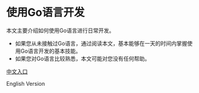 使用Go语言开发
====

本文主要介绍如何使用Go语言进行日常开发。

- 如果您从未接触过Go语言，通过阅读本文，基本能够在一天的时间内掌握使用Go语言开发的基本技能。
- 如果您对Go语言比较熟悉，本文可能对您没有任何帮助。



[中文入口](doc-cn/index.md)

English Version
